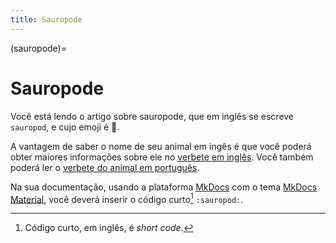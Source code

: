 ```yaml
---
title: Sauropode
---
```


(sauropode)=

# Sauropode

Você está lendo o artigo sobre sauropode, que em inglês se escreve 
`sauropod`, e cujo emoji é 🦕.

A vantagem de saber o nome de seu animal em ingês é que você poderá obter maiores informações sobre ele no [verbete em inglês](wikien:sauropod). 
Você também poderá ler o [verbete do animal em português](wikipt:sauropode).

Na sua documentação, usando a plataforma [MkDocs](https://www.mkdocs.org/) com o tema [MkDocs Material](https://squidfunk.github.io/mkdocs-material/),
você deverá inserir o código curto[^1] `:sauropod:`.

[^1]: Código curto, em inglês, é *short code*.

